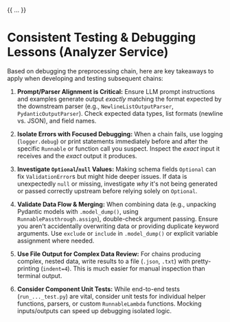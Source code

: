 {{ ... }}
# Consistent Testing & Debugging Lessons (Analyzer Service)

Based on debugging the preprocessing chain, here are key takeaways to apply when developing and testing subsequent chains:

1.  **Prompt/Parser Alignment is Critical:** Ensure LLM prompt instructions and examples generate output *exactly* matching the format expected by the downstream parser (e.g., `NewlineListOutputParser`, `PydanticOutputParser`). Check expected data types, list formats (newline vs. JSON), and field names.

2.  **Isolate Errors with Focused Debugging:** When a chain fails, use logging (`logger.debug`) or print statements immediately before and after the specific `Runnable` or function call you suspect. Inspect the *exact* input it receives and the *exact* output it produces.

3.  **Investigate `Optional`/`null` Values:** Making schema fields `Optional` can fix `ValidationError`s but might hide deeper issues. If data is unexpectedly `null` or missing, investigate *why* it's not being generated or passed correctly upstream before relying solely on `Optional`.

4.  **Validate Data Flow & Merging:** When combining data (e.g., unpacking Pydantic models with `.model_dump()`, using `RunnablePassthrough.assign`), double-check argument passing. Ensure you aren't accidentally overwriting data or providing duplicate keyword arguments. Use `exclude` or `include` in `.model_dump()` or explicit variable assignment where needed.

5.  **Use File Output for Complex Data Review:** For chains producing complex, nested data, write results to a file (`.json`, `.txt`) with pretty-printing (`indent=4`). This is much easier for manual inspection than terminal output.

6.  **Consider Component Unit Tests:** While end-to-end tests (`run_..._test.py`) are vital, consider unit tests for individual helper functions, parsers, or custom `RunnableLambda` functions. Mocking inputs/outputs can speed up debugging isolated logic.